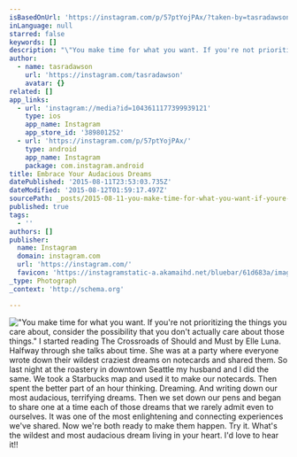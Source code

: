 ```yaml
---
isBasedOnUrl: 'https://instagram.com/p/57ptYojPAx/?taken-by=tasradawson'
inLanguage: null
starred: false
keywords: []
description: "\"You make time for what you want. If you're not prioritizing the things you care about, consider the possibility that you don't actually care about those things.\" I started reading The Crossroads of Should and Must by Elle Luna. Halfway through she talks about time. She was at a party where everyone wrote down their wildest craziest dreams on notecards and shared them. So last night at the roastery in downtown Seattle my husband and I did the same. We took a Starbucks map and used it to make our notecards. Then spent the better part of an hour thinking. Dreaming. And writing down our most audacious, terrifying dreams. Then we set down our pens and began to share one at a time each of those dreams that we rarely admit even to ourselves. It was one of the most enlightening and connecting experiences we've shared. Now we're both ready to make them happen. Try it. What's the wildest and most audacious dream living in your heart. I'd love to hear it!!"
author:
  - name: tasradawson
    url: 'https://instagram.com/tasradawson'
    avatar: {}
related: []
app_links:
  - url: 'instagram://media?id=1043611177399939121'
    type: ios
    app_name: Instagram
    app_store_id: '389801252'
  - url: 'https://instagram.com/p/57ptYojPAx/'
    type: android
    app_name: Instagram
    package: com.instagram.android
title: Embrace Your Audacious Dreams
datePublished: '2015-08-11T23:53:03.735Z'
dateModified: '2015-08-12T01:59:17.497Z'
sourcePath: _posts/2015-08-11-you-make-time-for-what-you-want-if-youre-not-prioritizing.md
published: true
tags:
  - ''
authors: []
publisher:
  name: Instagram
  domain: instagram.com
  url: 'https://instagram.com/'
  favicon: 'https://instagramstatic-a.akamaihd.net/bluebar/61d683a/images/ico/favicon.ico'
_type: Photograph
_context: 'http://schema.org'

---
```

!["You make time for what you want&period; If you're not prioritizing the things you care about&comma; consider the possibility that you don't actually care about those things&period;" I started reading The Crossroads of Should and Must by Elle Luna&period; Halfway through she talks about time&period; She was at a party where everyone wrote down their wildest craziest dreams on notecards and shared them&period; So last night at the roastery in downtown Seattle my husband and I did the same&period; We took a Starbucks map and used it to make our notecards&period; Then spent the better part of an hour thinking&period; Dreaming&period; And writing down our most audacious&comma; terrifying dreams&period; Then we set down our pens and began to share one at a time each of those dreams that we rarely admit even to ourselves&period; It was one of the most enlightening and connecting experiences we've shared&period; Now we're both ready to make them happen&period; Try it&period; What's the wildest and most audacious dream living in your heart&period; I'd love to hear it&excl;&excl;](https://igcdn-photos-g-a.akamaihd.net/hphotos-ak-xaf1/t51.2885-15/11351769_687161924751734_2003432554_n.jpg)